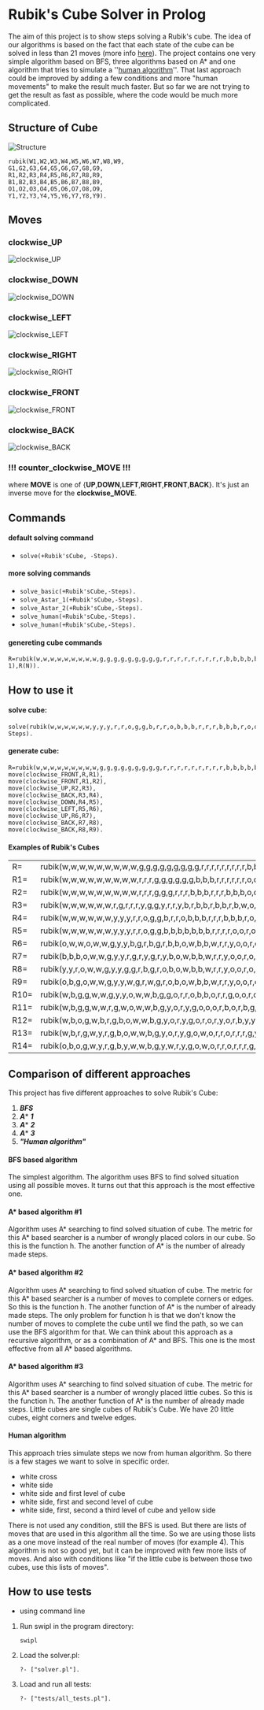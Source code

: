 
# Rubik's Cube Solver in Prolog

The aim of this project is to show steps solving a Rubik's cube. The idea of our algorithms is based on the fact that each state of the cube can be solved in less than 21 moves (more info [here](https://cube20.org/)). The project contains one very simple algorithm based on BFS, three algorithms based on A* and one algorithm that tries to simulate a ''[human algorithm](https://ruwix.com/the-rubiks-cube/how-to-solve-the-rubiks-cube-beginners-method/)''. That last approach could be improved by adding a few conditions and more "human movements" to make the result much faster. But so far we are not trying to get the result as fast as possible, where the code would be much more complicated.



## Structure of Cube

![Structure](https://github.com/lanzv/RubikSolver/blob/master/docs/images/structure.png)

    rubik(W1,W2,W3,W4,W5,W6,W7,W8,W9,
    G1,G2,G3,G4,G5,G6,G7,G8,G9,
    R1,R2,R3,R4,R5,R6,R7,R8,R9,
    B1,B2,B3,B4,B5,B6,B7,B8,B9,
    O1,O2,O3,O4,O5,O6,O7,O8,O9,
    Y1,Y2,Y3,Y4,Y5,Y6,Y7,Y8,Y9).








## Moves 

### clockwise_UP
![clockwise_UP](https://github.com/lanzv/RubikSolver/blob/master/docs/images/clockwise_UP.png)
   
### clockwise_DOWN
![clockwise_DOWN](https://github.com/lanzv/RubikSolver/blob/master/docs/images/clockwise_DOWN.png)

### clockwise_LEFT
![clockwise_LEFT](https://github.com/lanzv/RubikSolver/blob/master/docs/images/clockwise_LEFT.png)

### clockwise_RIGHT
![clockwise_RIGHT](https://github.com/lanzv/RubikSolver/blob/master/docs/images/clockwise_RIGHT.png)

### clockwise_FRONT
![clockwise_FRONT](https://github.com/lanzv/RubikSolver/blob/master/docs/images/clockwise_FRONT.png)

### clockwise_BACK
![clockwise_BACK](https://github.com/lanzv/RubikSolver/blob/master/docs/images/clockwise_BACK.png)

### !!! counter_clockwise_MOVE !!!
where **MOVE** is one of {**UP**,**DOWN**,**LEFT**,**RIGHT**,**FRONT**,**BACK**}. It's just an inverse move for the **clockwise_MOVE**.





## Commands

#### default solving command

  - `solve(+Rubik'sCube, -Steps).`

#### more solving commands

  - `solve_basic(+Rubik'sCube,-Steps).`
  - `solve_Astar_1(+Rubik'sCube,-Steps).`
  - `solve_Astar_2(+Rubik'sCube,-Steps).`
  - `solve_human(+Rubik'sCube,-Steps).`
  - `solve_human(+Rubik'sCube,-Steps).`

#### genereting cube commands
    R=rubik(w,w,w,w,w,w,w,w,w,g,g,g,g,g,g,g,g,g,r,r,r,r,r,r,r,r,r,b,b,b,b,b,b,b,b,b,o,o,o,o,o,o,o,o,o,y,y,y,y,y,y,y,y,y),move(Move1,R,R1),move(Move2,R1,R2),...,move(Move(N),R(N-1),R(N)).





## How to use it
#### solve cube:

    solve(rubik(w,w,w,w,w,w,y,y,y,r,r,o,g,g,b,r,r,o,b,b,b,r,r,r,b,b,b,r,o,o,g,b,b,r,o,o,g,g,g,o,o,o,g,g,g,w,w,w,y,y,y,y,y,y), Steps).
#### generate cube:
		
    R=rubik(w,w,w,w,w,w,w,w,w,g,g,g,g,g,g,g,g,g,r,r,r,r,r,r,r,r,r,b,b,b,b,b,b,b,b,b,o,o,o,o,o,o,o,o,o,y,y,y,y,y,y,y,y,y),
    move(clockwise_FRONT,R,R1),
    move(clockwise_FRONT,R1,R2),
    move(clockwise_UP,R2,R3),
    move(clockwise_BACK,R3,R4),
    move(clockwise_DOWN,R4,R5),
    move(clockwise_LEFT,R5,R6),
    move(clockwise_UP,R6,R7),
    move(clockwise_BACK,R7,R8),
    move(clockwise_BACK,R8,R9).
    

   
#### Examples of Rubik's Cubes
|  |  |
|--|--|
|R=|rubik(w,w,w,w,w,w,w,w,w,g,g,g,g,g,g,g,g,g,r,r,r,r,r,r,r,r,r,b,b,b,b,b,b,b,b,b,o,o,o,o,o,o,o,o,o,y,y,y,y,y,y,y,y,y)|
|R1=|rubik(w,w,w,w,w,w,w,w,w,r,r,r,g,g,g,g,g,g,b,b,b,r,r,r,r,r,r,o,o,o,b,b,b,b,b,b,g,g,g,o,o,o,o,o,o,y,y,y,y,y,y,y,y,y)|
|R2=|rubik(w,w,w,w,w,w,w,w,w,r,r,r,g,g,g,r,r,r,b,b,b,r,r,r,b,b,b,o,o,o,b,b,b,o,o,o,g,g,g,o,o,o,g,g,g,y,y,y,y,y,y,y,y,y)|
|R3=|rubik(w,w,w,w,w,w,r,g,r,r,r,y,g,g,y,r,r,y,b,r,b,b,r,b,b,r,b,w,o,o,w,b,b,w,o,o,g,g,g,o,o,o,g,g,g,o,b,o,y,y,y,y,y,y)|
|R4=|rubik(w,w,w,w,w,w,y,y,y,r,r,o,g,g,b,r,r,o,b,b,b,r,r,r,b,b,b,r,o,o,g,b,b,r,o,o,g,g,g,o,o,o,g,g,g,w,w,w,y,y,y,y,y,y)|
|R5=|rubik(w,w,w,w,w,w,y,y,y,r,r,o,g,g,b,b,b,b,b,b,b,r,r,r,r,o,o,r,o,o,g,b,b,g,g,g,g,g,g,o,o,o,r,r,o,w,y,y,w,y,y,w,y,y)|
|R6=|rubik(o,w,w,o,w,w,g,y,y,b,g,r,b,g,r,b,b,o,w,b,b,w,r,r,y,o,o,r,o,o,g,b,b,g,g,g,g,g,w,o,o,w,r,r,w,b,y,y,r,y,y,r,y,y)|
|R7=|rubik(b,b,b,o,w,w,g,y,y,r,g,r,y,g,r,y,b,o,w,b,b,w,r,r,y,o,o,r,o,o,g,b,w,g,g,w,w,w,w,g,o,r,g,o,r,b,y,y,r,y,y,g,b,o)|
|R8=|rubik(y,y,r,o,w,w,g,y,y,g,g,r,b,g,r,o,b,o,w,b,b,w,r,r,y,o,o,r,o,b,g,b,b,g,g,b,w,r,r,w,o,o,w,g,g,b,y,y,r,y,y,w,w,o)|
|R9=|rubik(o,b,g,o,w,w,g,y,y,w,g,r,w,g,r,o,b,o,w,b,b,w,r,r,y,o,o,r,o,y,g,b,y,g,g,r,r,o,g,r,o,g,w,w,w,b,y,y,r,y,y,b,b,b)|
|R10=|rubik(w,b,g,g,w,w,g,y,y,o,w,w,b,g,g,o,r,r,o,b,b,o,r,r,g,o,o,r,o,y,g,b,y,g,g,r,r,o,b,r,o,r,w,w,b,w,y,y,w,y,y,y,b,b)|
|R11=|rubik(w,b,g,g,w,w,r,g,w,o,w,w,b,g,y,o,r,y,g,o,o,o,r,b,o,r,b,g,o,y,y,b,y,y,g,r,r,o,b,r,o,r,w,w,b,g,g,r,w,y,y,y,b,b)|
|R12=|rubik(w,b,o,g,w,b,r,g,b,o,w,w,b,g,y,o,r,y,g,o,r,o,r,y,o,r,b,y,y,g,g,b,o,r,y,y,w,o,b,w,o,r,g,w,b,g,g,w,w,y,r,y,b,r)|
|R13=|rubik(w,b,r,g,w,y,r,g,b,o,w,w,b,g,y,o,r,y,g,o,w,o,r,r,o,r,r,r,g,y,y,b,y,y,o,g,b,o,b,b,o,r,o,w,b,g,g,g,w,y,w,y,b,w)|
|R14=|rubik(o,b,o,g,w,y,r,g,b,y,w,w,b,g,y,w,r,y,g,o,w,o,r,r,o,r,r,r,g,w,y,b,b,y,o,r,b,r,b,o,o,w,b,b,o,g,g,g,w,y,w,g,y,y)|



## Comparison of different approaches

This project has five different approaches to solve Rubik's Cube:
 
  1) ***BFS***
  2) ***A**** ***1***
  3) ***A**** ***2***
  4) ***A**** ***3***
  5) ***"Human algorithm"***

#### BFS based algorithm 
The simplest algorithm. The algorithm uses BFS to find solved situation using all possible moves. It turns out that this approach is the most effective one. 

#### A* based algorithm #1
Algorithm uses A* searching to find solved situation of cube. The metric for this A* based searcher is a number of wrongly placed colors in our cube. So this is the function h. The another function of A* is the number of already made steps.

#### A* based algorithm #2
Algorithm uses A* searching to find solved situation of cube. The metric for this A* based searcher is a number of moves to complete corners or edges. So this is the function h. The another function of A* is the number of already made steps. The only problem for function h is that we don't know the number of moves to complete the cube until we find the path, so we can use the BFS algorithm for that. We can think about this approach as a recursive algorithm, or as a combination of A* and BFS. This one is the most effective from all A* based algorithms.

#### A* based algorithm #3
Algorithm uses A* searching to find solved situation of cube. The metric for this A* based searcher is a number of wrongly placed little cubes. So this is the function h. The another function of A* is the number of already made steps. Little cubes are single cubes of Rubik's Cube. We have 20 little cubes, eight corners and twelve edges.

#### Human algorithm
This approach tries simulate steps we now from human algorithm. So there is a few stages we want to solve in specific order. 
- white cross
- white side
- white side and first level of cube
- white side, first and second level of cube
- white side, first, second a third level of cube and yellow side

There is not used any condition, still the BFS is used. But there are lists of moves that are used in this algorithm all the time. So we are using those lists as a one move instead of the real number of moves (for example 4). This algorithm is not so good yet, but it can be improved with few more lists of moves. And also with conditions like "if the little cube is between those two cubes, use this lists of moves". 


## How to use tests
- using command line
1) Run swipl in the program directory:

	`swipl`
	
2) Load the solver.pl:

	`?- ["solver.pl"].`
	
3) Load and run all tests:

	`?- ["tests/all_tests.pl"].`
	
